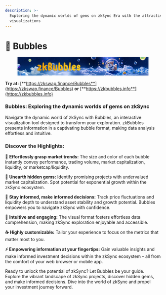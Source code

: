 ```yaml
---
description: >-
  Exploring the dynamic worlds of gems on zkSync Era with the attractive bubbles
  visualizations
---
```


# 🫧 Bubbles

<figure><img src="../.gitbook/assets/image (2).png" alt=""><figcaption></figcaption></figure>

**Try at:** [**https://zkswap.finance/Bubbles**](https://zkswap.finance/Bubbles) **or** [**https://zkbubbles.info**](https://zkbubbles.info)

### Bubbles: Exploring the dynamic worlds of gems on zkSync

Navigate the dynamic world of zkSync with Bubbles, an interactive visualization tool designed to transform your exploration. zkBubbles presents information in a captivating bubble format, making data analysis effortless and intuitive.

### Discover the Highlights:

🌟 **Effortlessly grasp market trends:** The size and color of each bubble instantly convey performance, trading volume, market capitalization, liquidity, or marketcap/liquidity.

💎 **Unearth hidden gems:** Identify promising projects with undervalued market capitalization. Spot potential for exponential growth within the zkSync ecosystem.

👒 **Stay informed, make informed decisions:** Track price fluctuations and liquidity depth to understand asset stability and growth potential. Bubbles empowers you to navigate zkSync with confidence.

🌾 **Intuitive and engaging:** The visual format fosters effortless data comprehension, making zkSync exploration enjoyable and accessible.

**☕ Highly customizable:** Tailor your experience to focus on the metrics that matter most to you.

**⚡ Empowering information at your fingertips:** Gain valuable insights and make informed investment decisions within the zkSync ecosystem – all from the comfort of your web browser or mobile app.

Ready to unlock the potential of zkSync? Let Bubbles be your guide. Explore the vibrant landscape of zkSync projects, discover hidden gems, and make informed decisions. Dive into the world of zkSync and propel your investment journey forward.
